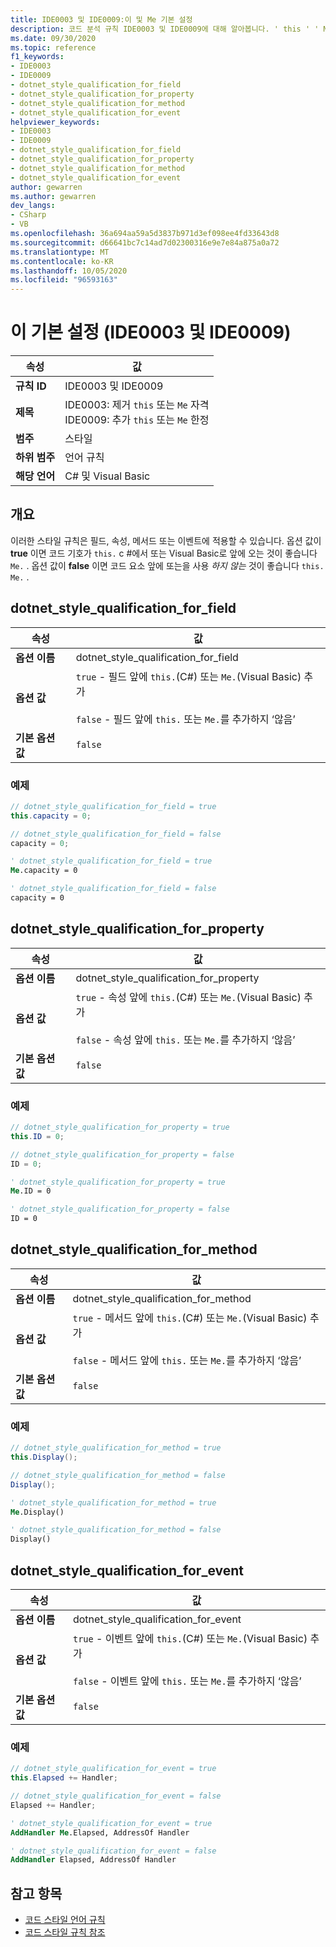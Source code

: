 ```yaml
---
title: IDE0003 및 IDE0009:이 및 Me 기본 설정
description: 코드 분석 규칙 IDE0003 및 IDE0009에 대해 알아봅니다. ' this ' ' Me. ' 한정자
ms.date: 09/30/2020
ms.topic: reference
f1_keywords:
- IDE0003
- IDE0009
- dotnet_style_qualification_for_field
- dotnet_style_qualification_for_property
- dotnet_style_qualification_for_method
- dotnet_style_qualification_for_event
helpviewer_keywords:
- IDE0003
- IDE0009
- dotnet_style_qualification_for_field
- dotnet_style_qualification_for_property
- dotnet_style_qualification_for_method
- dotnet_style_qualification_for_event
author: gewarren
ms.author: gewarren
dev_langs:
- CSharp
- VB
ms.openlocfilehash: 36a694aa59a5d3837b971d3ef098ee4fd33643d8
ms.sourcegitcommit: d66641bc7c14ad7d02300316e9e7e84a875a0a72
ms.translationtype: MT
ms.contentlocale: ko-KR
ms.lasthandoff: 10/05/2020
ms.locfileid: "96593163"
---
```

# <a name="this-and-me-preferences-ide0003-and-ide0009"></a>이 기본 설정 (IDE0003 및 IDE0009)

|속성|값|
|-|-|
| **규칙 ID** | IDE0003 및 IDE0009 |
| **제목** | IDE0003: 제거 `this` 또는 `Me` 자격<br/> IDE0009: 추가 `this` 또는 `Me` 한정 |
| **범주** | 스타일 |
| **하위 범주** | 언어 규칙 |
| **해당 언어** | C# 및 Visual Basic |

## <a name="overview"></a>개요

이러한 스타일 규칙은 필드, 속성, 메서드 또는 이벤트에 적용할 수 있습니다. 옵션 값이 **true** 이면 코드 기호가 `this.` c #에서 또는 Visual Basic로 앞에 오는 것이 좋습니다 `Me.` . 옵션 값이 **false** 이면 코드 요소 앞에 또는을 사용 _하지 않는_ 것이 좋습니다 `this.` `Me.` .

## <a name="dotnet_style_qualification_for_field"></a>dotnet_style_qualification_for_field

|속성|값|
|-|-|
| **옵션 이름** | dotnet_style_qualification_for_field |
| **옵션 값** | `true` - 필드 앞에 `this.`(C#) 또는 `Me.`(Visual Basic) 추가<br /><br />`false` - 필드 앞에 `this.` 또는 `Me.`를 추가하지 ‘않음’ |
| **기본 옵션 값** | `false` |

### <a name="example"></a>예제

```csharp
// dotnet_style_qualification_for_field = true
this.capacity = 0;

// dotnet_style_qualification_for_field = false
capacity = 0;
```

```vb
' dotnet_style_qualification_for_field = true
Me.capacity = 0

' dotnet_style_qualification_for_field = false
capacity = 0
```

## <a name="dotnet_style_qualification_for_property"></a>dotnet_style_qualification_for_property

|속성|값|
|-|-|
| **옵션 이름** | dotnet_style_qualification_for_property |
| **옵션 값** | `true` - 속성 앞에 `this.`(C#) 또는 `Me.`(Visual Basic) 추가<br /><br />`false` - 속성 앞에 `this.` 또는 `Me.`를 추가하지 ‘않음’ |
| **기본 옵션 값** | `false` |

### <a name="example"></a>예제

```csharp
// dotnet_style_qualification_for_property = true
this.ID = 0;

// dotnet_style_qualification_for_property = false
ID = 0;
```

```vb
' dotnet_style_qualification_for_property = true
Me.ID = 0

' dotnet_style_qualification_for_property = false
ID = 0
```

## <a name="dotnet_style_qualification_for_method"></a>dotnet_style_qualification_for_method

|속성|값|
|-|-|
| **옵션 이름** | dotnet_style_qualification_for_method |
| **옵션 값** | `true` - 메서드 앞에 `this.`(C#) 또는 `Me.`(Visual Basic) 추가<br /><br />`false` - 메서드 앞에 `this.` 또는 `Me.`를 추가하지 ‘않음’ |
| **기본 옵션 값** | `false` |

### <a name="example"></a>예제

```csharp
// dotnet_style_qualification_for_method = true
this.Display();

// dotnet_style_qualification_for_method = false
Display();
```

```vb
' dotnet_style_qualification_for_method = true
Me.Display()

' dotnet_style_qualification_for_method = false
Display()
```

## <a name="dotnet_style_qualification_for_event"></a>dotnet_style_qualification_for_event

|속성|값|
|-|-|
| **옵션 이름** | dotnet_style_qualification_for_event |
| **옵션 값** | `true` - 이벤트 앞에 `this.`(C#) 또는 `Me.`(Visual Basic) 추가<br /><br />`false` - 이벤트 앞에 `this.` 또는 `Me.`를 추가하지 ‘않음’ |
| **기본 옵션 값** | `false` |

### <a name="example"></a>예제

```csharp
// dotnet_style_qualification_for_event = true
this.Elapsed += Handler;

// dotnet_style_qualification_for_event = false
Elapsed += Handler;
```

```vb
' dotnet_style_qualification_for_event = true
AddHandler Me.Elapsed, AddressOf Handler

' dotnet_style_qualification_for_event = false
AddHandler Elapsed, AddressOf Handler
```

## <a name="see-also"></a>참고 항목

- [코드 스타일 언어 규칙](language-rules.md)
- [코드 스타일 규칙 참조](index.md)
